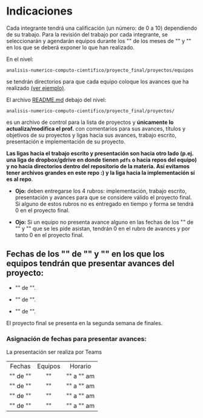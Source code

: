 # Indicaciones

Cada integrante tendrá una calificación (un número: de 0 a 10) dependiendo de su trabajo. Para la revisión del trabajo por cada integrante, se seleccionarán y agendarán equipos durante los "" de los meses de "" y "" en los que se deberá exponer lo que han realizado.

En el nivel:  

`analisis-numerico-computo-cientifico/proyecto_final/proyectos/equipos`

se tendrán directorios para que cada equipo coloque los avances que ha realizado [(ver ejemplo)](../proyectos/equipos/equipo_ejemplo).


El archivo [README.md](../proyectos) debajo del nivel:

 `analisis-numerico-computo-cientifico/proyecto_final/proyectos/
` 

es un archivo de control para la lista de proyectos y **únicamente lo actualiza/modifica el prof.** con comentarios para sus avances, títulos y objetivos de su proyectos y ligas hacia sus avances, trabajo escrito, presentación e implementación de su proyecto.

**Las ligas hacia el trabajo escrito y presentación son hacia otro lado (p.ej. una liga de dropbox/gdrive en donde tienen `pdfs` o hacia repos del equipo) y no hacia directorios dentro del repositorio de la materia. Así evitamos tener archivos grandes en este repo :) y la liga hacia la implementación sí es al repo**.

* **Ojo:** deben entregarse los 4 rubros: implementación, trabajo escrito, presentación y avances para que se considere válido el proyecto final. Si alguno de estos rubros no es entregado en tiempo y forma se tendrá 0 en el proyecto final.

* **Ojo:** Si un equipo no presenta avance alguno en las fechas de los "" de "" y "" que se les pide asistan, tendrán 0 en el rubro de avances y por tanto 0 en el proyecto final. 

 ## Fechas de los "" de "" y "" en los que los equipos tendrán que presentar avances  del proyecto:

* "" de "".

* "" de "".

* "" de "". 


El proyecto final se presenta en la segunda semana de finales.


### Asignación de fechas para presentar avances:

La presentación ser realiza por Teams 

||||
|:---:|:---:|:---:|
|Fechas|Equipos|Horario|
|"" de ""|""|"" a "" am|
|"" de ""|""|"" a "" am|
|"" de ""|""|"" a "" am|
|"" de ""|""|"" a "" am|








